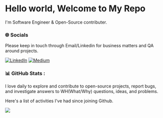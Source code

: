 # Hello world, Welcome to My Repo

I'm Software Engineer & Open-Source contributer.

### 🌐 Socials
Please keep in touch through Email/Linkedin for business matters and QA around projects.

[![LinkedIn](https://img.shields.io/badge/LinkedIn-%230077B5.svg?logo=linkedin&logoColor=white)](https://linkedin.com/in/msudgh) [![Medium](https://img.shields.io/badge/Medium-12100E?logo=medium&logoColor=white)](https://medium.com/@mcrunix) 

### 📊 GitHub Stats :
I love daily to explore and contribute to open-source projects, report bugs, and investigate answers to WH(What/Why) questions, ideas, and problems.

Here's a list of activities I've had since joining Github. 

![](https://github-readme-stats.vercel.app/api?username=msudgh&theme=yeblu&hide_border=false&include_all_commits=false&count_private=false)<br/>
